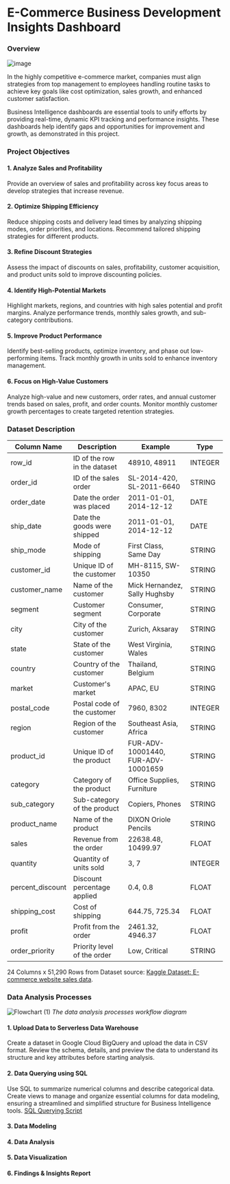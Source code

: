 # E-Commerce Business Development Insights Dashboard
### Overview
![image](https://github.com/user-attachments/assets/f2ff912a-ce8c-4abb-b6d9-430ed2f14cf8)

In the highly competitive e-commerce market, companies must align strategies from top management to employees handling routine tasks to achieve key goals like cost optimization, sales growth, and enhanced customer satisfaction.

Business Intelligence dashboards are essential tools to unify efforts by providing real-time, dynamic KPI tracking and performance insights. These dashboards help identify gaps and opportunities for improvement and growth, as demonstrated in this project.

### Project Objectives
	
#### 1. Analyze Sales and Profitability
Provide an overview of sales and profitability across key focus areas to develop strategies that increase revenue.

#### 2. Optimize Shipping Efficiency
Reduce shipping costs and delivery lead times by analyzing shipping modes, order priorities, and locations. Recommend tailored shipping strategies for different products.

#### 3. Refine Discount Strategies
Assess the impact of discounts on sales, profitability, customer acquisition, and product units sold to improve discounting policies.

#### 4. Identify High-Potential Markets
Highlight markets, regions, and countries with high sales potential and profit margins. Analyze performance trends, monthly sales growth, and sub-category contributions.

#### 5. Improve Product Performance
Identify best-selling products, optimize inventory, and phase out low-performing items. Track monthly growth in units sold to enhance inventory management.

#### 6. Focus on High-Value Customers
Analyze high-value and new customers, order rates, and annual customer trends based on sales, profit, and order counts. Monitor monthly customer growth percentages to create targeted retention strategies.


### Dataset Description

| Column Name        | Description                           | Example               | Type     |
|--------------------|---------------------------------------|-----------------------|----------|
| row_id             | ID of the row in the dataset          | 48910, 48911          | INTEGER  |
| order_id           | ID of the sales order                 | SL-2014-420, SL-2011-6640 | STRING   |
| order_date         | Date the order was placed             | 2011-01-01, 2014-12-12 | DATE     |
| ship_date          | Date the goods were shipped           | 2011-01-01, 2014-12-12 | DATE     |
| ship_mode          | Mode of shipping                      | First Class, Same Day | STRING   |
| customer_id        | Unique ID of the customer             | MH-8115, SW-10350     | STRING   |
| customer_name      | Name of the customer                  | Mick Hernandez, Sally Hughsby | STRING   |
| segment            | Customer segment                     | Consumer, Corporate   | STRING   |
| city               | City of the customer                  | Zurich, Aksaray       | STRING   |
| state              | State of the customer                 | West Virginia, Wales  | STRING   |
| country            | Country of the customer               | Thailand, Belgium     | STRING   |
| market             | Customer's market                    | APAC, EU              | STRING   |
| postal_code        | Postal code of the customer           | 7960, 8302           | INTEGER  |
| region             | Region of the customer                | Southeast Asia, Africa | STRING   |
| product_id         | Unique ID of the product              | FUR-ADV-10001440, FUR-ADV-10001659 | STRING   |
| category           | Category of the product               | Office Supplies, Furniture | STRING   |
| sub_category       | Sub-category of the product           | Copiers, Phones       | STRING   |
| product_name       | Name of the product                   | DIXON Oriole Pencils  | STRING   |
| sales              | Revenue from the order                | 22638.48, 10499.97   | FLOAT    |
| quantity           | Quantity of units sold                | 3, 7                 | INTEGER  |
| percent_discount   | Discount percentage applied           | 0.4, 0.8             | FLOAT    |
| shipping_cost      | Cost of shipping                      | 644.75, 725.34       | FLOAT    |
| profit             | Profit from the order                 | 2461.32, 4946.37     | FLOAT    |
| order_priority     | Priority level of the order           | Low, Critical         | STRING   |

24 Columns x 51,290 Rows from
Dataset source: [Kaggle Dataset: E-commerce website sales data](https://www.kaggle.com/datasets/sivm205/e-commerce-website-sales-data).


### Data Analysis Processes


![Flowchart (1)](https://github.com/user-attachments/assets/2d6771cb-897a-43ba-8186-30291cb2580f)
*The data analysis processes workflow diagram*



#### 1. Upload Data to Serverless Data Warehouse
Create a dataset in Google Cloud BigQuery and upload the data in CSV format. Review the schema, details, and preview the data to understand its structure and key attributes before starting analysis.

#### 2. Data Querying using SQL
Use SQL to summarize numerical columns and describe categorical data. Create views to manage and organize essential columns for data modeling, ensuring a streamlined and simplified structure for Business Intelligence tools.
[SQL Querying Script](https://github.com/petchanawat/E_Com-Business-Development-Insights-Dashboard/blob/main/SQL%20Querying%20Script.sql)

#### 3. Data Modeling


#### 4. Data Analysis


#### 5. Data Visualization


#### 6. Findings & Insights Report

